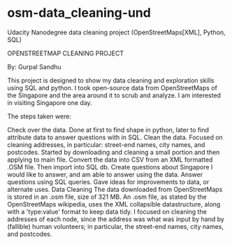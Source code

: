 # osm-data_cleaning-und
Udacity Nanodegree data cleaning project (OpenStreetMaps[XML], Python, SQL)

OPENSTREETMAP CLEANING PROJECT

By: Gurpal Sandhu

This project is designed to show my data cleaning and exploration skills using SQL and python. I took open-source data from OpenStreetMaps of the Singapore and the area around it to scrub and analyze. I am interested in visiting Singapore one day.

The steps taken were:

Check over the data. Done at first to find shape in python, later to find attribute data to answer questions with in SQL.
Clean the data. Focused on cleaning addresses, in particular: street-end names, city names, and postcodes. Started by downloading and cleaning a small portion and then applying to main file.
Convert the data into CSV from an XML formatted .OSM file. Then import into SQL db.
Create questions about Singapore I would like to answer, and am able to answer using the data.
Answer questions using SQL queries.
Gave ideas for improvements to data, or alternate uses.
Data Cleaning
The data downloaded from OpenStreetMaps is stored in an .osm file, size of 321 MB. An .osm file, as stated by the OpenStreetMaps wikipedia, uses the XML collapsible datastructure, along with a 'type:value' format to keep data tidy. I focused on cleaning the addresses of each node, since the address was what was input by hand by (fallible) human volunteers; in particular, the street-end names, city names, and postcodes.
